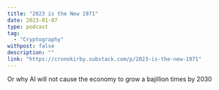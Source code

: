 ```yaml
---
title: "2023 is the New 1971"
date: 2023-01-07
type: podcast
tag:
  - "Cryptography"
withpost: false
description: ""
link: "https://cronokirby.substack.com/p/2023-is-the-new-1971"
---
```

Or why AI will not cause the economy to grow a bajillion times by 2030